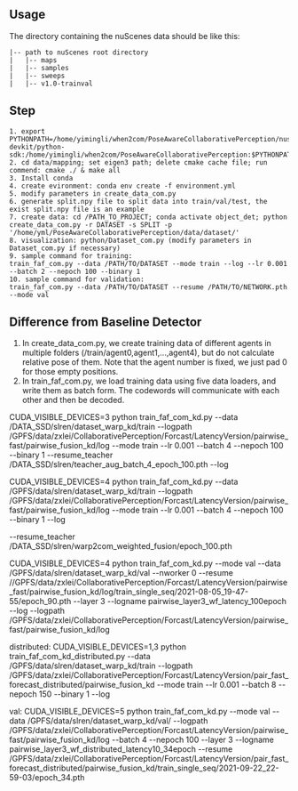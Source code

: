## Usage
The directory containing the nuScenes data should be like this:
```
|-- path to nuScenes root directory
|   |-- maps
|   |-- samples
|   |-- sweeps
|   |-- v1.0-trainval
```
## Step

```
1. export PYTHONPATH=/home/yimingli/when2com/PoseAwareCollaborativePerception/nuscenes-devkit/python-sdk:/home/yimingli/when2com/PoseAwareCollaborativePerception:$PYTHONPATH
2. cd data/mapping; set eigen3 path; delete cmake cache file; run commend: cmake ./ & make all
3. Install conda
4. create evironment: conda env create -f environment.yml
5. modify parameters in create_data_com.py
6. generate split.npy file to split data into train/val/test, the exist split.npy file is an example 
7. create data: cd /PATH_TO_PROJECT; conda activate object_det; python create_data_com.py -r DATASET -s SPLIT -p '/home/yml/PoseAwareCollaborativePerception/data/dataset/'
8. visualization: python/Dataset_com.py (modify parameters in Dataset_com.py if necessary)
9. sample command for training:
train_faf_com.py --data /PATH/TO/DATASET --mode train --log --lr 0.001 --batch 2 --nepoch 100 --binary 1
10. sample command for validation:
train_faf_com.py --data /PATH/TO/DATASET --resume /PATH/TO/NETWORK.pth --mode val
```
## Difference from Baseline Detector

1. In create_data_com.py, we create training data of different agents in multiple folders (/train/agent0,agent1,...,agent4), but do not calculate relative pose of them. Note that the agent number is fixed, we just pad 0 for those empty positions.
2. In train_faf_com.py, we load training data using five data loaders, and write them as batch form. The codewords will communicate with each other and then be decoded. 


CUDA_VISIBLE_DEVICES=3 python train_faf_com_kd.py --data /DATA_SSD/slren/dataset_warp_kd/train --logpath /GPFS/data/zxlei/CollaborativePerception/Forcast/LatencyVersion/pairwise_fast/pairwise_fusion_kd/log --mode train --lr 0.001 --batch 4 --nepoch 100 --binary 1 --resume_teacher /DATA_SSD/slren/teacher_aug_batch_4_epoch_100.pth --log


CUDA_VISIBLE_DEVICES=4 python train_faf_com_kd.py --data /GPFS/data/slren/dataset_warp_kd/train --logpath /GPFS/data/zxlei/CollaborativePerception/Forcast/LatencyVersion/pairwise_fast/pairwise_fusion_kd/log --mode train --lr 0.001 --batch 4 --nepoch 100 --binary 1 --log

--resume_teacher /DATA_SSD/slren/warp2com_weighted_fusion/epoch_100.pth


CUDA_VISIBLE_DEVICES=4 python train_faf_com_kd.py --mode val --data /GPFS/data/slren/dataset_warp_kd/val --nworker 0 --resume //GPFS/data/zxlei/CollaborativePerception/Forcast/LatencyVersion/pairwise_fast/pairwise_fusion_kd/log/train_single_seq/2021-08-05_19-47-55/epoch_90.pth --layer 3 --logname pairwise_layer3_wf_latency_100epoch --log --logpath /GPFS/data/zxlei/CollaborativePerception/Forcast/LatencyVersion/pairwise_fast/pairwise_fusion_kd/log


distributed:
CUDA_VISIBLE_DEVICES=1,3 python train_faf_com_kd_distributed.py --data /GPFS/data/slren/dataset_warp_kd/train --logpath /GPFS/data/zxlei/CollaborativePerception/Forcast/LatencyVersion/pair_fast_forecast_distributed/pairwise_fusion_kd --mode train --lr 0.001 --batch 8 --nepoch 150 --binary 1 --log

val:
CUDA_VISIBLE_DEVICES=5 python train_faf_com_kd.py --mode val --data /GPFS/data/slren/dataset_warp_kd/val/ --logpath /GPFS/data/zxlei/CollaborativePerception/Forcast/LatencyVersion/pairwise_fast/pairwise_fusion_kd/log --batch 4 --nepoch 100 --layer 3 --logname pairwise_layer3_wf_distributed_latency10_34epoch --resume /GPFS/data/zxlei/CollaborativePerception/Forcast/LatencyVersion/pair_fast_forecast_distributed/pairwise_fusion_kd/train_single_seq/2021-09-22_22-59-03/epoch_34.pth 
